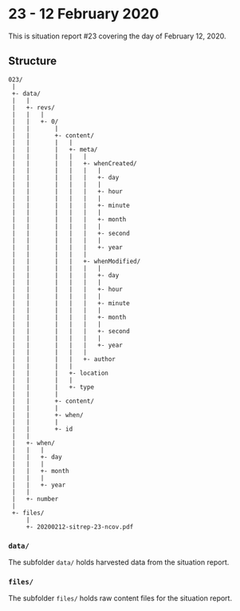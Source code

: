 # 23 - 12 February 2020

This is situation report #23 covering the day of February 12, 2020.

## Structure

```
023/
 |
 +- data/
 |   |
 |   +- revs/
 |   |   |
 |   |   +- 0/
 |   |       |
 |   |       +- content/
 |   |       |   |
 |   |       |   +- meta/
 |   |       |   |   |
 |   |       |   |   +- whenCreated/
 |   |       |   |   |   |
 |   |       |   |   |   +- day
 |   |       |   |   |   |
 |   |       |   |   |   +- hour
 |   |       |   |   |   |
 |   |       |   |   |   +- minute
 |   |       |   |   |   |
 |   |       |   |   |   +- month
 |   |       |   |   |   |
 |   |       |   |   |   +- second
 |   |       |   |   |   |
 |   |       |   |   |   +- year
 |   |       |   |   |
 |   |       |   |   +- whenModified/
 |   |       |   |   |   |
 |   |       |   |   |   +- day
 |   |       |   |   |   |
 |   |       |   |   |   +- hour
 |   |       |   |   |   |
 |   |       |   |   |   +- minute
 |   |       |   |   |   |
 |   |       |   |   |   +- month
 |   |       |   |   |   |
 |   |       |   |   |   +- second
 |   |       |   |   |   |
 |   |       |   |   |   +- year
 |   |       |   |   |
 |   |       |   |   +- author
 |   |       |   |
 |   |       |   +- location
 |   |       |   |
 |   |       |   +- type
 |   |       |
 |   |       +- content/
 |   |       |
 |   |       +- when/
 |   |       |
 |   |       +- id
 |   |
 |   +- when/
 |   |   |
 |   |   +- day
 |   |   |
 |   |   +- month
 |   |   |
 |   |   +- year
 |   |
 |   +- number
 |
 +- files/
     |
     +- 20200212-sitrep-23-ncov.pdf
```

### `data/`

The subfolder `data/` holds harvested data from the situation report.

### `files/`

The subfolder `files/` holds raw content files for the situation report.
